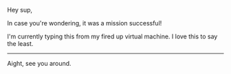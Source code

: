 Hey sup,

In case you're wondering, it was a mission successful!

I'm currently typing this from my fired up virtual machine. I love this to say the least.

--------

Aight, see you around.
